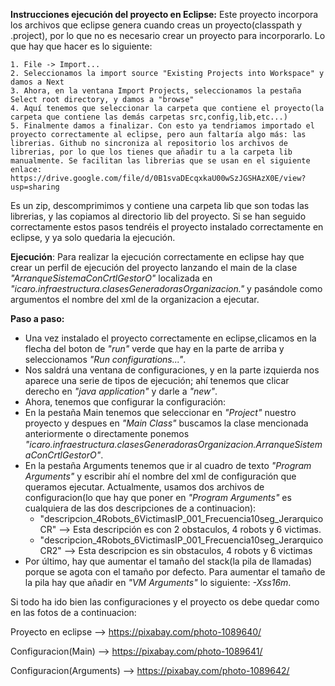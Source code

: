 **Instrucciones ejecución del proyecto en Eclipse:** Este proyecto incorpora los archivos que eclipse genera cuando creas un proyecto(classpath y .project), por lo que no es necesario crear un proyecto para incorporarlo. 
Lo que hay que hacer es lo siguiente: 

	1. File -> Import...
	2. Seleccionamos la import source "Existing Projects into Workspace" y damos a Next
	3. Ahora, en la ventana Import Projects, seleccionamos la pestaña Select root directory, y damos a "browse"
	4. Aquí tenemos que seleccionar la carpeta que contiene el proyecto(la carpeta que contiene las demás carpetas src,config,lib,etc...) 
	5. Finalmente damos a finalizar. Con esto ya tendriamos importado el proyecto correctamente al eclipse, pero aun faltaría algo más: las librerias. Github no sincroniza al repositorio los archivos de librerias, por lo que los tienes que añadir tu a la carpeta lib manualmente. Se facilitan las librerias que se usan en el siguiente enlace: https://drive.google.com/file/d/0B1svaDEcqxkaU00wSzJGSHAzX0E/view?usp=sharing

 Es un zip, descomprimimos y contiene una carpeta lib que son todas las librerias, y las copiamos al directorio lib del proyecto.
 Si se han seguido correctamente estos pasos tendréis el proyecto instalado correctamente en eclipse, y ya solo quedaria la ejecución.

**Ejecución**: Para realizar la ejecución correctamente en eclipse hay que crear un perfil de ejecución del proyecto
  lanzando el main de la clase _"ArranqueSistemaConCrtlGestorO"_ localizada en _"icaro.infraestructura.clasesGeneradorasOrganizacion."_ y 
  pasándole como argumentos el nombre del xml de la organizacion a ejecutar.

  **Paso a paso:**
  - Una vez instalado el proyecto correctamente en eclipse,clicamos en la flecha del boton de _"run"_ verde que hay en la parte de arriba y seleccionamos _"Run configurations..."_.
  - Nos saldrá una ventana de configuraciones, y en la parte izquierda nos aparece una serie de tipos de ejecución; ahí tenemos que clicar derecho en _"java application"_ y darle a _"new"_.
  - Ahora, tenemos que configurar la configuración:
  - En la pestaña Main tenemos que seleccionar en _"Project"_ nuestro proyecto y despues en _"Main Class"_ buscamos la clase mencionada anteriormente
   o directamente ponemos _"icaro.infraestructura.clasesGeneradorasOrganizacion.ArranqueSistemaConCrtlGestorO"_.
  - En la pestaña Arguments tenemos que ir al cuadro de texto _"Program Arguments"_ y escribir ahí el nombre del xml de configuración que queramos ejecutar.
  Actualmente, usamos dos archivos de configuracion(lo que hay que poner en _"Program Arguments"_ es cualquiera de las dos descripciones de a continuacion):
  	- "descripcion_4Robots_6VictimasIP_001_Frecuencia10seg_JerarquicoCR"        --> Esta descripción es con 2 obstaculos, 4 robots y 6 victimas.
  	- "descripcion_4Robots_6VictimasIP_001_Frecuencia10seg_JerarquicoCR2"       --> Esta descripcion es sin obstaculos, 4 robots y 6 victimas
  - Por último, hay que aumentar el tamaño del stack(la pila de llamadas) porque se agota con el tamaño por defecto. Para aumentar el tamaño de la pila
  hay que añadir en _"VM Arguments"_ lo siguiente: _-Xss16m_.

  Si todo ha ido bien las configuraciones y el proyecto os debe quedar como en las fotos de a continuacion:

  Proyecto en eclipse --> https://pixabay.com/photo-1089640/
  
  Configuracion(Main) --> https://pixabay.com/photo-1089641/
  
  Configuracion(Arguments) --> https://pixabay.com/photo-1089642/
